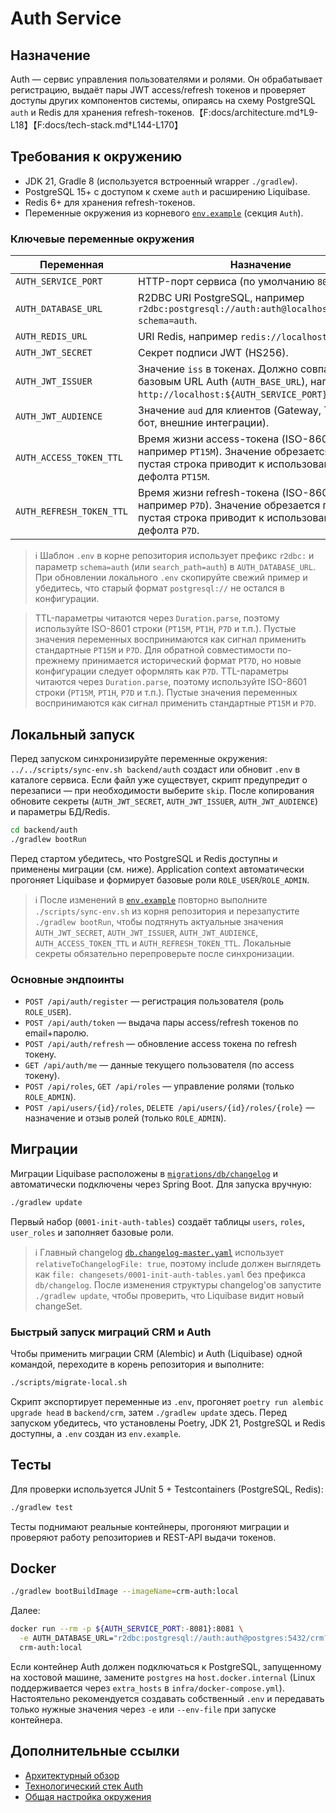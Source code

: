 # Auth Service

## Назначение
Auth — сервис управления пользователями и ролями. Он обрабатывает регистрацию, выдаёт пары JWT access/refresh токенов и проверяет доступы других компонентов системы, опираясь на схему PostgreSQL `auth` и Redis для хранения refresh-токенов.【F:docs/architecture.md†L9-L18】【F:docs/tech-stack.md†L144-L170】

## Требования к окружению
- JDK 21, Gradle 8 (используется встроенный wrapper `./gradlew`).
- PostgreSQL 15+ c доступом к схеме `auth` и расширению Liquibase.
- Redis 6+ для хранения refresh-токенов.
- Переменные окружения из корневого [`env.example`](../../env.example) (секция `Auth`).

### Ключевые переменные окружения
| Переменная | Назначение |
| --- | --- |
| `AUTH_SERVICE_PORT` | HTTP-порт сервиса (по умолчанию `8081`). |
| `AUTH_DATABASE_URL` | R2DBC URI PostgreSQL, например `r2dbc:postgresql://auth:auth@localhost:5432/crm?schema=auth`. |
| `AUTH_REDIS_URL` | URI Redis, например `redis://localhost:6379/0`. |
| `AUTH_JWT_SECRET` | Секрет подписи JWT (HS256). |
| `AUTH_JWT_ISSUER` | Значение `iss` в токенах. Должно совпадать с базовым URL Auth (`AUTH_BASE_URL`), например `http://localhost:${AUTH_SERVICE_PORT}`. |
| `AUTH_JWT_AUDIENCE` | Значение `aud` для клиентов (Gateway, Telegram-бот, внешние интеграции). |
| `AUTH_ACCESS_TOKEN_TTL` | Время жизни access-токена (ISO-8601 `Duration`, например `PT15M`). Значение обрезается по краям; пустая строка приводит к использованию дефолта `PT15M`. |
| `AUTH_REFRESH_TOKEN_TTL` | Время жизни refresh-токена (ISO-8601 `Duration`, например `P7D`). Значение обрезается по краям; пустая строка приводит к использованию дефолта `P7D`. |

> ℹ️ Шаблон `.env` в корне репозитория использует префикс `r2dbc:` и параметр `schema=auth` (или `search_path=auth`) в `AUTH_DATABASE_URL`. При обновлении локального `.env` скопируйте свежий пример и убедитесь, что старый формат `postgresql://` не остался в конфигурации.

> TTL-параметры читаются через `Duration.parse`, поэтому используйте ISO-8601 строки (`PT15M`, `PT1H`, `P7D` и т.п.). Пустые значения переменных воспринимаются как сигнал применить стандартные `PT15M` и `P7D`. Для обратной совместимости по-прежнему принимается исторический формат `PT7D`, но новые конфигурации следует оформлять как `P7D`.
> TTL-параметры читаются через `Duration.parse`, поэтому используйте ISO-8601 строки (`PT15M`, `PT1H`, `P7D` и т.п.). Пустые значения переменных воспринимаются как сигнал применить стандартные `PT15M` и `P7D`.

## Локальный запуск
Перед запуском синхронизируйте переменные окружения: `../../scripts/sync-env.sh backend/auth` создаст или обновит `.env` в каталоге сервиса. Если файл уже существует, скрипт предупредит о перезаписи — при необходимости выберите `skip`. После копирования обновите секреты (`AUTH_JWT_SECRET`, `AUTH_JWT_ISSUER`, `AUTH_JWT_AUDIENCE`) и параметры БД/Redis.

```bash
cd backend/auth
./gradlew bootRun
```
Перед стартом убедитесь, что PostgreSQL и Redis доступны и применены миграции (см. ниже). Application context автоматически прогоняет Liquibase и формирует базовые роли `ROLE_USER`/`ROLE_ADMIN`.

> ℹ️ После изменений в [`env.example`](../../env.example) повторно выполните `./scripts/sync-env.sh` из корня репозитория и перезапустите `./gradlew bootRun`, чтобы подтянуть актуальные значения `AUTH_JWT_SECRET`, `AUTH_JWT_ISSUER`, `AUTH_JWT_AUDIENCE`, `AUTH_ACCESS_TOKEN_TTL` и `AUTH_REFRESH_TOKEN_TTL`. Локальные секреты обязательно перепроверьте после синхронизации.

### Основные эндпоинты
- `POST /api/auth/register` — регистрация пользователя (роль `ROLE_USER`).
- `POST /api/auth/token` — выдача пары access/refresh токенов по email+паролю.
- `POST /api/auth/refresh` — обновление access токена по refresh токену.
- `GET /api/auth/me` — данные текущего пользователя (по access токену).
- `POST /api/roles`, `GET /api/roles` — управление ролями (только `ROLE_ADMIN`).
- `POST /api/users/{id}/roles`, `DELETE /api/users/{id}/roles/{role}` — назначение и отзыв ролей (только `ROLE_ADMIN`).

## Миграции
Миграции Liquibase расположены в [`migrations/db/changelog`](migrations/db/changelog) и автоматически подключены через Spring Boot. Для запуска вручную:
```bash
./gradlew update
```
Первый набор (`0001-init-auth-tables`) создаёт таблицы `users`, `roles`, `user_roles` и заполняет базовые роли.

> ℹ️ Главный changelog [`db.changelog-master.yaml`](migrations/db/changelog/db.changelog-master.yaml) использует `relativeToChangelogFile: true`, поэтому include должен выглядеть как `file: changesets/0001-init-auth-tables.yaml` без префикса `db/changelog`. После изменения структуры changelog'ов запустите `./gradlew update`, чтобы проверить, что Liquibase видит новый changeSet.

### Быстрый запуск миграций CRM и Auth

Чтобы применить миграции CRM (Alembic) и Auth (Liquibase) одной командой, переходите в корень репозитория и выполните:

```bash
./scripts/migrate-local.sh
```

Скрипт экспортирует переменные из `.env`, прогоняет `poetry run alembic upgrade head` в `backend/crm`, затем `./gradlew update` здесь. Перед запуском убедитесь, что установлены Poetry, JDK 21, PostgreSQL и Redis доступны, а `.env` создан из `env.example`.

## Тесты
Для проверки используется JUnit 5 + Testcontainers (PostgreSQL, Redis):
```bash
./gradlew test
```
Тесты поднимают реальные контейнеры, прогоняют миграции и проверяют работу репозиториев и REST-API выдачи токенов.

## Docker
```bash
./gradlew bootBuildImage --imageName=crm-auth:local
```
Далее:
```bash
docker run --rm -p ${AUTH_SERVICE_PORT:-8081}:8081 \
  -e AUTH_DATABASE_URL="r2dbc:postgresql://auth:auth@postgres:5432/crm?schema=auth" \
  crm-auth:local
```
Если контейнер Auth должен подключаться к PostgreSQL, запущенному на хостовой машине, замените `postgres` на `host.docker.internal` (Linux поддерживается через `extra_hosts` в `infra/docker-compose.yml`). Настоятельно рекомендуется создавать собственный `.env` и передавать только нужные значения через `-e` или `--env-file` при запуске контейнера.

## Дополнительные ссылки
- [Архитектурный обзор](../../docs/architecture.md)
- [Технологический стек Auth](../../docs/tech-stack.md#auth)
- [Общая настройка окружения](../../docs/local-setup.md)
